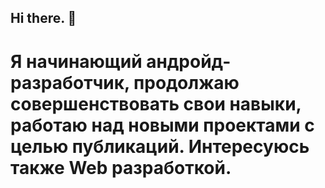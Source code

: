 ## Hi there. 👋
<h1>Я начинающий андройд-разработчик, продолжаю совершенствовать свои навыки, работаю над новыми проектами с целью публикаций. Интересуюсь также Web разработкой.</h1>
<!--
**RMM2023/RMM2023** is a ✨ _special_ ✨ repository because its `README.md` (this file) appears on your GitHub profile.

Here are some ideas to get you started:

- 🔭 I’m currently working on ...
- 🌱 I’m currently learning ...
- 👯 I’m looking to collaborate on ...
- 🤔 I’m looking for help with ...
- 💬 Ask me about ...
- 📫 How to reach me: ...
- 😄 Pronouns: ...
- ⚡ Fun fact: ...
-->
